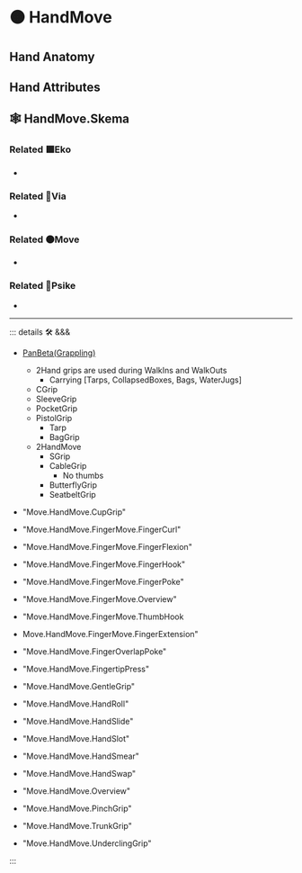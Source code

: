# 🟠 <move>HandMove</move>

## Hand Anatomy

## Hand Attributes

## 🕸 HandMove.Skema

### Related 🟩<eko>Eko</eko>

-

### Related 🔻<via>Via</via>

-

### Related 🟠<move>Move</move>

-

### Related 💜<psike>Psike</psike>

-

---

<!-- =================================================== -->
<!-- =================================================== -->
<!-- =================================================== -->
<!-- =================================================== -->
<!-- =================================================== -->
::: details 🛠 <dev>&&&</dev>

- [PanBeta(Grappling)](<https://www.invertedgear.com/blogs/inverted-gear-blog/a-visual-guide-to-hand-to-hand-grips-in-bjj>)
    - 2Hand grips are used during WalkIns and WalkOuts
        - Carrying [Tarps, CollapsedBoxes, Bags, WaterJugs]
    - CGrip
    - SleeveGrip
    - PocketGrip
    - PistolGrip
        - Tarp
        - BagGrip
    - 2HandMove
        - SGrip
        - CableGrip
            - No thumbs
        - ButterflyGrip
        - SeatbeltGrip

- "Move.HandMove.CupGrip"
- "Move.HandMove.FingerMove.FingerCurl"
- "Move.HandMove.FingerMove.FingerFlexion"
- "Move.HandMove.FingerMove.FingerHook"
- "Move.HandMove.FingerMove.FingerPoke"
- "Move.HandMove.FingerMove.Overview"
- "Move.HandMove.FingerMove.ThumbHook
- Move.HandMove.FingerMove.FingerExtension"
- "Move.HandMove.FingerOverlapPoke"
- "Move.HandMove.FingertipPress"
- "Move.HandMove.GentleGrip"
- "Move.HandMove.HandRoll"
- "Move.HandMove.HandSlide"
- "Move.HandMove.HandSlot"
- "Move.HandMove.HandSmear"
- "Move.HandMove.HandSwap"
- "Move.HandMove.Overview"
- "Move.HandMove.PinchGrip"
- "Move.HandMove.TrunkGrip"
- "Move.HandMove.UnderclingGrip"

:::

